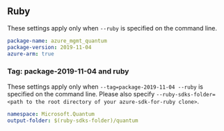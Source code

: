 ## Ruby

These settings apply only when `--ruby` is specified on the command line.

```yaml
package-name: azure_mgmt_quantum
package-version: 2019-11-04
azure-arm: true
```

### Tag: package-2019-11-04 and ruby

These settings apply only when `--tag=package-2019-11-04 --ruby` is specified on the command line.
Please also specify `--ruby-sdks-folder=<path to the root directory of your azure-sdk-for-ruby clone>`.

```yaml $(tag) == 'package-2019-11-04' && $(ruby)
namespace: Microsoft.Quantum
output-folder: $(ruby-sdks-folder)/quantum
```
